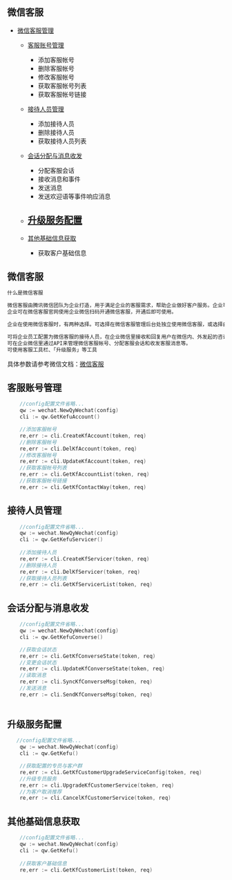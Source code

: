 ## 微信客服

- [微信客服管理](#微信客服管理)
    - [客服账号管理](#客服账号管理)
        - 添加客服帐号
        - 删除客服帐号
        - 修改客服帐号
        - 获取客服帐号列表
        - 获取客服帐号链接
    - [接待人员管理](#接待人员管理)
      - 添加接待人员
      - 删除接待人员
      - 获取接待人员列表
    - [会话分配与消息收发](#会话分配与消息收发)
        - 分配客服会话
        - 接收消息和事件
        - 发送消息
        - 发送欢迎语等事件响应消息
        
    - [升级服务配置](#升级服务配置)
        - 
    - [其他基础信息获取](#其他基础信息获取)
        - 获取客户基础信息
    
## 微信客服

```go
什么是微信客服

微信客服由腾讯微信团队为企业打造，用于满足企业的客服需求，帮助企业做好客户服务。企业可以在微信内、外各个场景中接入微信客服，用户可以发起咨询，企业可以进行回复。
企业可在微信客服官网使用企业微信扫码开通微信客服，开通后即可使用。

企业在使用微信客服时，有两种选择。可选择在微信客服管理后台处独立使用微信客服，或选择由企业微信接管微信客服帐号和收发消息。选择由企业微信接管微信客服时，可实现：

可将企业员工配置为微信客服的接待人员，在企业微信里接收和回复用户在微信内、外发起的咨询消息
可在企业微信里通过API来管理微信客服帐号、分配客服会话和收发客服消息等。
可使用客服工具栏、「升级服务」等工具

```

具体参数请参考微信文档：[微信客服](https://developer.work.weixin.qq.com/document/path/94638)

## 客服账号管理
```go
    //config配置文件省略...
    qw := wechat.NewQyWechat(config)
    cli := qw.GetKefuAccount()

    //添加客服帐号
    re,err := cli.CreateKfAccount(token, req)
    //删除客服帐号
    re,err := cli.DelKfAccount(token, req)
    //修改客服帐号
    re,err := cli.UpdateKfAccount(token, req)
    //获取客服帐号列表
    re,err := cli.GetKfAccountList(token, req)
    //获取客服帐号链接
    re,err := cli.GetKfContactWay(token, req)

```

## 接待人员管理
```go
    //config配置文件省略...
    qw := wechat.NewQyWechat(config)
    cli := qw.GetKefuServicer()
    
    //添加接待人员
    re,err := cli.CreateKfServicer(token, req)
    //删除接待人员
    re,err := cli.DelKfServicer(token, req)
    //获取接待人员列表
    re,err := cli.GetKfServicerList(token, req)

```

## 会话分配与消息收发

```go
	//config配置文件省略...
    qw := wechat.NewQyWechat(config)
    cli := qw.GetKefuConverse()

    //获取会话状态
    re,err := cli.GetKfConverseState(token, req)
    //变更会话状态
    re,err := cli.UpdateKfConverseState(token, req)
    //读取消息
    re,err := cli.SyncKfConverseMsg(token, req)
    //发送消息
    re,err := cli.SendKfConverseMsg(token, req)
    
```

## 升级服务配置

```go
   //config配置文件省略...
    qw := wechat.NewQyWechat(config)
    cli := qw.GetKefu()

    //获取配置的专员与客户群
    re,err := cli.GetKfCustomerUpgradeServiceConfig(token, req)
    //升级专员服务
    re,err := cli.UpgradeKfCustomerService(token, req)
    //为客户取消推荐
    re,err := cli.CancelKfCustomerService(token, req)
```

## 其他基础信息获取

```go
    //config配置文件省略...
    qw := wechat.NewQyWechat(config)
    cli := qw.GetKefu()
    
    //获取客户基础信息
    re,err := cli.GetKfCustomerList(token, req)
```
